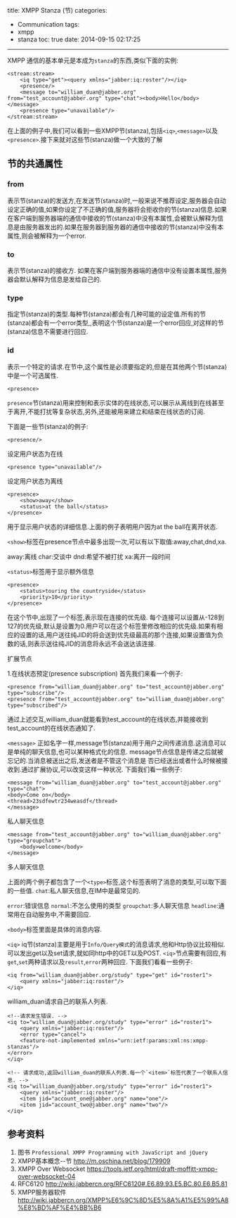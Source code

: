 title: XMPP Stanza (节)
categories:
  - Communication
tags:
  - xmpp
  - stanza
toc: true
date: 2014-09-15 02:17:25
---



XMPP 通信的基本单元是本成为`stanza`的东西,类似下面的实例:

```
<stream:stream>
    <iq type="get"><query xmlns="jabber:iq:roster"/></iq>
    <presence/>
    <message to="william_duan@jabber.org" from="test_account@jabber.org" type="chat"><body>Hello</body></message>
    <presence type="unavailable"/>
</stream:stream>
```

<!-- more -->

在上面的例子中,我们可以看到一些XMPP节(stanza),包括`<iq>`,`<message>`以及`<presence>`.接下来就对这些节(stanza)做一个大致的了解

## 节的共通属性

### from

表示节(stanza)的发送方,在发送节(stanza)时,一般来说不推荐设定,服务器会自动设定正确的值,如果你设定了不正确的值,服务器将会拒收你的节(stanza)信息.如果在客户端到服务器端的通信中接收的节(stanza)中没有本属性,会被默认解释为信息是由服务器发出的.如果在服务器到服务器的通信中接收的节(stanza)中没有本属性,则会被解释为一个error.

### to

表示节(stanza)的接收方.
如果在客户端到服务器端的通信中没有设置本属性,服务器会默认解释为信息是发给自己的.

### type

指定节(stanza)的类型.每种节(stanza)都会有几种可能的设定值.所有的节(stanza)都会有一个error类型,,表明这个节(stanza)是一个error回应,对这样的节(stanza)信息不需要进行回应.

### id

表示一个特定的请求.在<iq>节中,这个属性是必须要指定的,但是在其他两个节(stanza)中是一个可选属性.

```
<presence>
```

`presence`节(stanza)用来控制和表示实体的在线状态,可以展示从离线到在线甚至于离开,不能打扰等复杂状态,另外,还能被用来建立和结束在线状态的订阅.


下面是一些节(stanza)的例子:
```
<presence/>
```

设定用户状态为在线


```
<presence type="unavailable"/>
```

设定用户状态为离线

```
<presence>
    <show>away</show>
    <status>at the ball</status>
</presence>
```

用于显示用户状态的详细信息.上面的例子表明用户因为at the ball在离开状态.

`<show>`标签在presence节点中最多出现一次,可以有以下取值:away,chat,dnd,xa.

away:离线
char:交谈中
dnd:希望不被打扰
xa:离开一段时间

`<status>`标签用于显示额外信息

```
<presence>
    <status>touring the countryside</status>
    <priority>10</priority>
</presence>
```

在这个节中,出现了一个<priority>标签,表示现在连接的优先级. 每个连接可以设置从-128到127的优先级,默认是设置为0.用户可以在这个标签里修改相应的优先级.如果有相应的设置的话,用户送往纯JID的将会送到优先级最高的那个连接,如果设置值为负数的话,则表示送往纯JID的消息将永远不会送达该连接.

扩展<presence>节点

1.在线状态预定(presence subscription)
首先我们来看一个例子:

```
<presence from="william_duan@jabber.org" to="test_account@jabber.org" type="subscribe"/>
<presence from="test_account@jabber.org" to="william_duan@jabber.org" type="subscribed"/>
```

通过上述交互,william_duan就能看到test_account的在线状态,并能接收到test_account的在线状态通知了.

`<message>` 正如名字一样,message节(stanza)用于用户之间传递消息.这消息可以是单纯的聊天信息,也可以某种格式化的信息. message节点信息是传递之后就被忘记的.当消息被送出之后,发送者是不管这个消息是 否已经送出或者什么时候被接收到.通过扩展协议,可以改变这样一种状况.
下面我们看一些例子:

```
<message from="william_duan@jabber.org" to="test_account@jabber.org" type="chat">
<body>Come on</body>
<thread>23sdfewtr234weasdf</thread>
</message>
```

私人聊天信息

```
<message from="test_account@jabber.org" to="william_duan@jabber.org" type="groupchat">
    <body>welcome</body>
</message>
```

多人聊天信息

上面的两个例子都包含了一个`<type>`标签,这个标签表明了消息的类型,可以取下面的一些值. `chat`:私人聊天信息,在IM中是最常见的.

`error`:错误信息
`normal`:不怎么使用的类型
`groupchat`:多人聊天信息
`headline`:通常用在自动服务中,不需要回应.

`<body>`标签里面是具体的消息内容.


`<iq>` iq节(stanza)主要是用于`Info/Query模式`的消息请求,他和Http协议比较相似.可以发出get以及set请求,就如同http中的GET以及POST.
`<iq>`节点需要有回应,有`get`,`set`两种请求以及`result`,`error`两种回应.
下面我们看看一些例子:

```
<iq from="william_duan@jabber.org/study" type="get" id="roster1">
    <query xmlns="jabber:iq:roster"/>
</iq>
```

william_duan请求自己的联系人列表.

```
<!--请求发生错误. -->
<iq to="william_duan@jabber.org/study" type="error" id="roster1">
    <query xmlns="jabber:iq:roster"/>
    <error type="cancel">
    <feature-not-implemented xmlns="urn:ietf:params:xml:ns:xmpp-stanzas"/>
</error>
</iq>
```



```
<!-- 请求成功,返回william_duan的联系人列表.每一个`<item>`标签代表了一个联系人信息. -->
<iq to="william_duan@jabber.org/study" type="error" id="roster1">
    <query xmlns="jabber:iq:roster"/>
    <item jid="account_one@jabber.org" name="one"/>
    <item jid="account_two@jabber.org" name="two"/>
</iq>
```


## 参考资料

1. 图书 `Professional XMPP Programming with JavaScript and jQuery`
2. XMPP基本概念--节
http://m.oschina.net/blog/179909
3. XMPP Over Websocket
https://tools.ietf.org/html/draft-moffitt-xmpp-over-websocket-04
4. RFC6120
http://wiki.jabbercn.org/RFC6120#.E6.89.93.E5.BC.80.E6.B5.81
5. XMPP服务器软件
http://wiki.jabbercn.org/XMPP%E6%9C%8D%E5%8A%A1%E5%99%A8%E8%BD%AF%E4%BB%B6